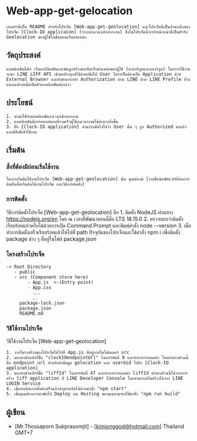 # Web-app-get-gelocation

    เอกสารนี้เป็น README สำหรับโปรเจ็ค [Web-app-get-geolocation] และโปรเจ็คนี้เป็นส่วนหนึ่งของโปรเจ็ค [Clock-IO applicaion] (ระบบลงเวลาเข้าออกงาน) ซึ่งในโปรเจ็คนี้จะทำหน้าหน้าที่เป็นตัวรับ Geolocation ของผู้ใช้ในขั้นตอนเก็บตำแหน่ง

## วัตถุประสงค์
    แอพลิเคชันนี้คือ เว็บแอปลิเคชันและมันถูกสร้างมาเพื่อเก็บตำแหน่งของผู้ใช้ (ค่าละติจูดและลองจิจูด) โดยการใช้งานจะนำ LINE LIFF API เข้ามาประยุกต์ใช้ด้วยเพื่อให้ User ไม่จำเป็นต้องเปิด Application ด้วย External Browser และยังสามารถทำ Authorization ผ่าน LINE ด้วย LINE Profile ที่จะแนบมาด้วยเมื่อเปิดตัวแอพลิเคชันดังกล่าว
    
     
## ประโยชน์
    1. นำมาใช้กับแอพลิเคชันลงเวลาเข้าออกงาน 
    2. แอพลิเคชันมีการตอบสนองที่รวดเร็วผู้ใช้ลงเวลางานได้สะดวกยิ่งขึ้น
    3. ฝั่ง [Clock-IO application] สามารถมั่นใจได้ว่า User นั้น ๆ ถูก Authorized มาแล้วและมีสิทธิ์เข้าใช้งาน
     

## เริ่มต้น

### สิ่งที่ต้องมีก่อนเริ่มใช้งาน

    ในการเริ่มต้นใช้งานโปรเจ็ค [Web-app-get-geolocation] นั้น คุณต้องมี [รายชื่อซอฟต์แวร์ที่ต้องการติดตั้งเพื่อเริ่มต้นใช้งานโปรเจ็ค และวิธีการติดตั้ง]

### การติดตั้ง

วิธีการติดตั้งโปรเจ็ค [Web-app-get-geolocation] คือ
    1. ติดตั้ง NodeJS ผ่่านทาง https://nodejs.org/en โดย ณ เวลาที่พัฒนาตอนนี้คือ LTS 18.15.0
    2. ตรวจสอบว่าติดตั้งเรียบร้อยแล้วหรือไม่ด้วยการเปิด Command Prompt และพิมพ์คำสั่ง node --version
    3. เมื่อทำการติดตั้งเสร็จเรียบร้อยแล้วให้ไปที่ path ปัจจุบันของโปรเจ็กและใช้คำสั่ง npm i เพื่อติดตั้ง package ต่าง ๆ ที่อยู่ในไฟล์ package.json
    
### โครงสร้างโปรเจ็ค
    -> Root Directory
       - public 
       - src (Component store here)
            - App.js  <-(Entry point)
            - App.css
              ...
              ..
         package-lock.json
         package.json
         README.md
         
### วิธีใช้งานโปรเจ็ค

วิธีใช้งานโปรเจ็ค [Web-app-get-geolocation]

    1. จากโครงสร้างของโปรเจ็คให้ไปที่ App.js ที่อยู่ภายในโฟลเดอร์ src
    2. มองหาตัวแปรที่ชื่อ "clockIOendpointUrl" ในบรรทัดที่ 9 และทำการกำหนดค่า โดยค่าตรงส่วนนี้คือ endpoint url สำหรับส่งข้อมูล gelocation และ userUid ไปยัง [Clock-IO application] 
    3. มองหาตัวแปรที่ชื่อ "liffId" ในบรรทัดที่ 47 และทำการกำหนดค่า liffId ค่าตรงส่วนนี้ได้จากการสร้าง liff application ที่ LINE Developer Console โดยสามารถเริ่มสร้างได้จาก LINE LOGIN Service
    4. เมื่อดำเนินการตั้งค่าเสร็จแล้วสามารถรันได้ด้วยคำสั่ง "npm start"
    5. เมื่อคุณต้องการนำมันไป Deploy บน Hosting ของคุณสามารถใช้คำสั่ง "npm run build" 


## ผู้เขียน
* [Mr.Thossaporn Sukprasomjit] - [kimjonggod@hotmail.com] Thailand GMT+7 

